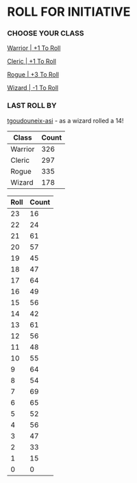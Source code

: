 # ROLL FOR INITIATIVE
### CHOOSE YOUR CLASS

[Warrior | +1 To Roll](https://github.com/benjaminsampica/benjaminsampica/issues/new?title=roll%7Cwarrior&body=Just+click+%27Submit+new+issue%27.)

[Cleric | +1 To Roll](https://github.com/benjaminsampica/benjaminsampica/issues/new?title=roll%7Ccleric&body=Just+click+%27Submit+new+issue%27.)

[Rogue | +3 To Roll](https://github.com/benjaminsampica/benjaminsampica/issues/new?title=roll%7Crogue&body=Just+click+%27Submit+new+issue%27.)

[Wizard | -1 To Roll](https://github.com/benjaminsampica/benjaminsampica/issues/new?title=roll%7Cwizard&body=Just+click+%27Submit+new+issue%27.)
### LAST ROLL BY
[tgoudouneix-asi](https://www.github.com/tgoudouneix-asi) - as a wizard rolled a 14!

|Class|Count|
|-|-|
|Warrior|326|
|Cleric|297|
|Rogue|335|
|Wizard|178|

|Roll|Count|
|-|-|
|23|16
|22|24
|21|61
|20|57
|19|45
|18|47
|17|64
|16|49
|15|56
|14|42
|13|61
|12|56
|11|48
|10|55
|9|64
|8|54
|7|69
|6|65
|5|52
|4|56
|3|47
|2|33
|1|15
|0|0
